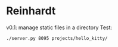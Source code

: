 Reinhardt
=========

v0.1: manage static files in a directory
Test:

    ./server.py 8095 projects/hello_kitty/
